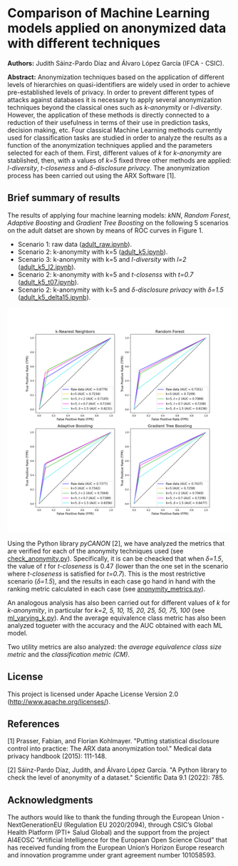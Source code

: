 # Comparison of Machine Learning models applied on anonymized data with different techniques

**Authors:** Judith Sáinz-Pardo Díaz and Álvaro López García (IFCA - CSIC).

**Abstract:** Anonymization techniques based on the application of different levels of hierarchies on quasi-identifiers are widely used in order to achieve pre-established levels of privacy. In order to prevent different types of attacks against databases it is necessary to apply several anonymization techniques beyond the classical ones such as _k-anonymity_ or _l-diversity_. However, the application of these methods is directly connected to a reduction of their usefulness in terms of their use in prediction tasks, decision making, etc. Four classical Machine Learning methods currently used for classification tasks are studied in order to analyze the results as a function of the anonymization techniques applied and the parameters selected for each of them. First, different values of _k_ for _k-anonymity_ are stablished, then, with a values of _k=5_ fixed three other methods are applied: _l-diversity_, _t-closeness_ and _δ-disclosure privacy_. The anonymization process has been carried out using the ARX Software [1]. 

## Brief summary of results
The results of applying four machine learning models: _kNN_, _Random Forest_, _Adaptive Boosting_ and _Gradient Tree Boosting_ on the following 5 scenarios on the adult datset are shown by means of ROC curves in Figure 1.
- Scenario 1: raw data ([adult_raw.ipynb](https://github.com/IFCA/anonymity-ml/-/blob/main/ml_models/adult_raw.ipynb)).
- Scenario 2: k-anonymity with k=5 ([adult_k5.ipynb](https://github.com/IFCA/anonymity-ml/-/blob/main/ml_models/adult_k5.ipynb)).
- Scenario 3: k-anonymity with k=5 and _l-diversity_ with _l=2_ ([adult_k5_l2.ipynb](https://github.com/IFCA/anonymity-ml/-/blob/main/ml_models/adult_k5_l2.ipynb)).
- Scenario 2: k-anonymity with k=5 and _t-closenss_ with _t=0.7_ ([adult_k5_t07.ipynb](https://github.com/IFCA/anonymity-ml/-/blob/main/ml_models/adult_k5_t07.ipynb)).
- Scenario 2: k-anonymity with k=5 and _δ-disclosure privacy_ with _δ=1.5_ ([adult_k5_delta15.ipynb](https://github.com/IFCA/anonymity-ml/-/blob/main/ml_models/adult_k5_delta15.ipynb)).

![Figure 1](ml_models/roc_all_models.png "ROC curves with each ML model and scenario.")

Using the Python library _pyCANON_ [2], we have analyzed the metrics that are verified for each of the anonymity techniques used (see [check_anonymity.py](https://github.com/IFCA/anonymity-ml/-/blob/main/anonymity_metrics/check_anonymity.py)). Specifically, it is can be cheacked that when _δ=1.5_, the value of _t_ for _t-closeness_ is 0.47 (lower than the one set in the scenario where _t-closeness_ is satisfied for _t=0.7_). This is the most restrictive scenario (_δ=1.5_), and the results in each case go hand in hand with the ranking metric calculated in each case (see [anonymity_metrics.py](https://github.com/IFCA/anonymity-ml/-/blob/main/anonymity_metrics/anonymity_metrics.py)).

An analogous analysis has also been carried out for different values of _k_ for _k-anonymity_, in particular for _k=2, 5, 10, 15, 20, 25, 50, 75, 100_ (see [ml_varying_k.py](https://github.com/IFCA/anonymity-ml/-/blob/main/ml_models/varying_k/ml_varying_k.py)). And the average equivalence class metric has also been analyzed togueter with the accuracy and the AUC obtained with each ML model.

Two utility metrics are also analyzed: the _average equivalence class size metric_ and the _classification metric (CM)_.

## License
This project is licensed under Apache License Version 2.0 (http://www.apache.org/licenses/).

## References 
[1] Prasser, Fabian, and Florian Kohlmayer. "Putting statistical disclosure control into practice: The ARX data anonymization tool." Medical data privacy handbook (2015): 111-148.

[2] Sáinz-Pardo Díaz, Judith, and Álvaro López García. "A Python library to check the level of anonymity of a dataset." Scientific Data 9.1 (2022): 785.

## Acknowledgments
The authors would like to thank the funding through the European Union - NextGenerationEU (Regulation EU 2020/2094), through CSIC’s Global Health Platform (PTI+ Salud Global) and the support from the project AI4EOSC “Artificial Intelligence for the European Open Science Cloud” that has received funding from the European Union’s Horizon Europe research and innovation programme under grant agreement number 101058593.
